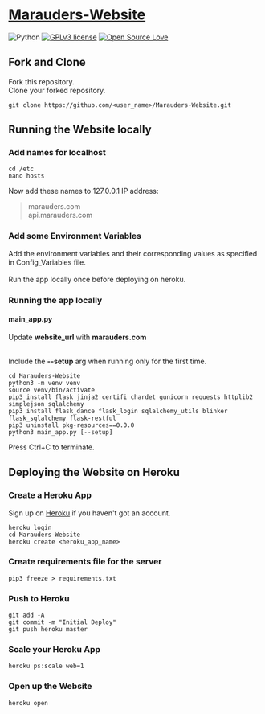 # [Marauders-Website](https://github.com/Marauders-9998/Marauders-Website)
![Python](https://img.shields.io/badge/python-v3.6-blue.svg)
[![GPLv3 license](https://img.shields.io/badge/License-GPLv3-blue.svg)](http://perso.crans.org/besson/LICENSE.html)
[![Open Source Love](https://badges.frapsoft.com/os/v1/open-source.png?v=103)](https://github.com/ellerbrock/open-source-badges/)

## Fork and Clone
Fork this repository.<br>
Clone your forked repository.
```
git clone https://github.com/<user_name>/Marauders-Website.git
```

## Running the Website locally
### Add names for localhost
```
cd /etc
nano hosts
```
Now add these names to 127.0.0.1 IP address:<br>
> marauders.com<br>
> api.marauders.com

### Add some Environment Variables
Add the environment variables and their corresponding values as specified in Config_Variables file.<br><br>
Run the app locally once before deploying on heroku.

### Running the app locally
#### main_app.py
Update **website_url** with **marauders.com**<br><br>

Include the **--setup** arg when running only for the first time.
```
cd Marauders-Website
python3 -m venv venv
source venv/bin/activate
pip3 install flask jinja2 certifi chardet gunicorn requests httplib2 simplejson sqlalchemy
pip3 install flask_dance flask_login sqlalchemy_utils blinker flask_sqlalchemy flask-restful
pip3 uninstall pkg-resources==0.0.0
python3 main_app.py [--setup]
```
Press Ctrl+C to terminate.

## Deploying the Website on Heroku
### Create a Heroku App
Sign up on [Heroku](https://www.heroku.com/) if you haven't got an account.
```
heroku login
cd Marauders-Website
heroku create <heroku_app_name>
```
### Create requirements file for the server
```
pip3 freeze > requirements.txt
```
### Push to Heroku
```
git add -A
git commit -m "Initial Deploy"
git push heroku master
```
### Scale your Heroku App
```
heroku ps:scale web=1
```
### Open up the Website
```
heroku open
```